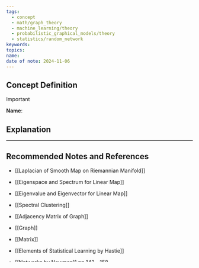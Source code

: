 ```yaml
---
tags:
  - concept
  - math/graph_theory
  - machine_learning/theory
  - probabilistic_graphical_models/theory
  - statistics/random_network
keywords: 
topics: 
name: 
date of note: 2024-11-06
---
```


## Concept Definition

>[!important]
>**Name**: 



## Explanation





-----------
##  Recommended Notes and References



- [[Laplacian of Smooth Map on Riemannian Manifold]]
- [[Eigenspace and Spectrum for Linear Map]]
- [[Eigenvalue and Eigenvector for Linear Map]]


- [[Spectral Clustering]]
- [[Adjacency Matrix of Graph]]
- [[Graph]]
- [[Matrix]]

- [[Elements of Statistical Learning by Hastie]]
- [[Networks by Newman]] pp 142 - 158
- [[Social Economic Networks by Jackson]]